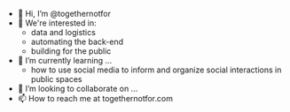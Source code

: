 - 👋 Hi, I’m @togethernotfor
- 👀 We're interested in:
  - data and logistics
  - automating the back-end 
  - building for the public
- 🌱 I’m currently learning ...
  - how to use social media to inform and organize social interactions in public spaces 
- 💞️ I’m looking to collaborate on ...
- 📫 How to reach me at togethernotfor.com

<!---
togethernotfor/togethernotfor is a ✨ special ✨ repository because its `README.md` (this file) appears on your GitHub profile.
You can click the Preview link to take a look at your changes.
--->
